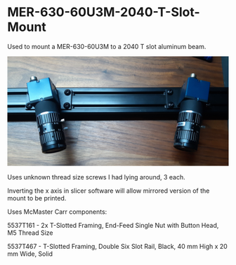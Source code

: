 # MER-630-60U3M-2040-T-Slot-Mount
Used to mount a MER-630-60U3M to a 2040 T slot aluminum beam.

![Alt text](example.png?raw=true)

Uses unknown thread size screws I had lying around, 3 each.

Inverting the x axis in slicer software will allow mirrored version of the mount to be printed.

Uses McMaster Carr components:

5537T161 - 2x T-Slotted Framing, End-Feed Single Nut with Button Head, M5 Thread Size

5537T467 - T-Slotted Framing, Double Six Slot Rail, Black, 40 mm High x 20 mm Wide, Solid